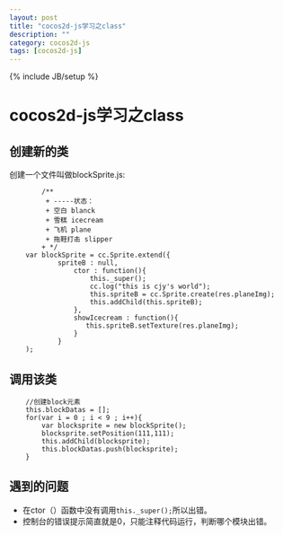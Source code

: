 ```yaml
---
layout: post
title: "cocos2d-js学习之class"
description: ""
category: cocos2d-js
tags: [cocos2d-js]
---
```

{% include JB/setup %}

cocos2d-js学习之class
====================

## 创建新的类
创建一个文件叫做blockSprite.js:

            /**
             + -----状态：
             + 空白 blanck
             + 雪糕 icecream
             + 飞机 plane
             + 拖鞋打击 slipper
            + */
        var blockSprite = cc.Sprite.extend({
                spriteB : null,
                    ctor : function(){
                        this._super();
                        cc.log("this is cjy's world");
                        this.spriteB = cc.Sprite.create(res.planeImg);
                        this.addChild(this.spriteB);
                    },
                    showIcecream : function(){
                       this.spriteB.setTexture(res.planeImg);
                    }
                }
        );

## 调用该类

        //创建block元素
        this.blockDatas = [];
        for(var i = 0 ; i < 9 ; i++){
            var blocksprite = new blockSprite();
            blocksprite.setPosition(111,111);
            this.addChild(blocksprite);
            this.blockDatas.push(blocksprite);
        }


## 遇到的问题
 * 在ctor（）函数中没有调用```this._super();```所以出错。 
 * 控制台的错误提示简直就是0，只能注释代码运行，判断哪个模块出错。
